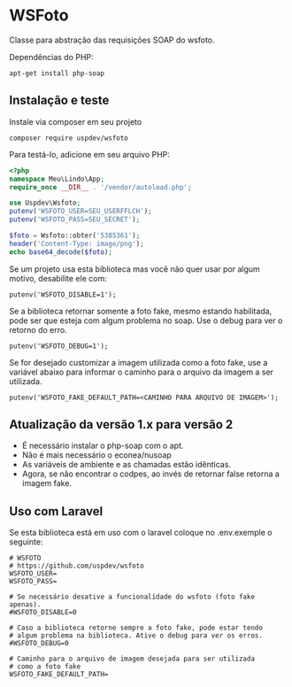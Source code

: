 # WSFoto

Classe para abstração das requisições SOAP do wsfoto.

Dependências do PHP:

    apt-get install php-soap

## Instalação e teste

Instale via composer em seu projeto

    composer require uspdev/wsfoto
    
Para testá-lo, adicione em seu arquivo PHP:
```php
<?php
namespace Meu\Lindo\App;
require_once __DIR__ . '/vendor/autoload.php';

use Uspdev\Wsfoto;
putenv('WSFOTO_USER=SEU_USERFFLCH');
putenv('WSFOTO_PASS=SEU_SECRET');

$foto = Wsfoto::obter('5385361');
header('Content-Type: image/png');
echo base64_decode($foto);
```

Se um projeto usa esta biblioteca mas você não quer usar por algum motivo, 
desabilite ele com:

    putenv('WSFOTO_DISABLE=1');

Se a biblioteca retornar somente a foto fake, mesmo estando habilitada, pode ser que esteja com algum problema no soap. Use o debug para ver o retorno do erro.

    putenv('WSFOTO_DEBUG=1');

Se for desejado customizar a imagem utilizada como a foto fake, use a variável abaixo para informar o caminho para o arquivo da imagem a ser utilizada.

    putenv('WSFOTO_FAKE_DEFAULT_PATH=<CAMINHO PARA ARQUIVO DE IMAGEM>');


## Atualização da versão 1.x para versão 2

* É necessário instalar o php-soap com o apt. 
* Não é mais necessário o econea/nusoap
* As variáveis de ambiente e as chamadas estão idênticas. 
* Agora, se não encontrar o codpes, ao invés de retornar false retorna a imagem fake. 

## Uso com Laravel

Se esta biblioteca está em uso com o laravel coloque no .env.exemple o seguinte:

    # WSFOTO
    # https://github.com/uspdev/wsfoto
    WSFOTO_USER=
    WSFOTO_PASS=

    # Se necessário desative a funcionalidade do wsfoto (foto fake apenas).
    #WSFOTO_DISABLE=0

    # Caso a biblioteca retorne sempre a foto fake, pode estar tendo
    # algum problema na biblioteca. Ative o debug para ver os erros.
    #WSFOTO_DEBUG=0
    
    # Caminho para o arquivo de imagem desejada para ser utilizada
    # como a foto fake
    WSFOTO_FAKE_DEFAULT_PATH=